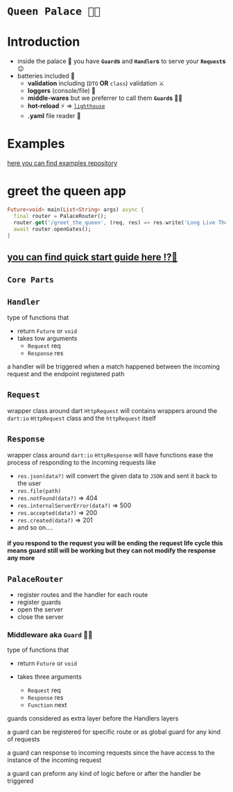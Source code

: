 # **`Queen Palace 🏰👑`**

# Introduction

- inside the palace 🏰 you have **`Guard`s** and **`Handler`s** to serve your **`Request`s** 😉
- batteries included 🔋
  - **validation** including (`DTO` **OR** `class`) validation ⚔
  - **loggers** (console/file) 📃
  - **middle-wares** but we preferrer to call them **`Guard`s** 💂‍♂️
  - **hot-reload** ⚡ => [`lighthouse`](https://github.com/maxzod/lighthouse)
  - **.yaml** file reader 🍨

# Examples

[here you can find examples repository](https://github.com/maxzod/examples)

# greet the queen app

```dart
Future<void> main(List<String> args) async {
  final router = PalaceRouter();
  router.get('/greet_the_queen', (req, res) => res.write('Long Live The Queen'));
  await router.openGates();
}
```

## [you can find quick start guide here ⁉📇](https://maxzod.github.io/palace/)

## **`Core Parts`**

## **`Handler`**

type of functions that

- return `Future` or `void`
- takes tow arguments
  - `Request` req
  - `Response` res

a handler will be triggered when a match happened between the incoming request and the endpoint registered path

## `Request`

wrapper class around dart `HttpRequest`
will contains wrappers around the `dart:io` `HttpRequest` class and the `httpRequest` itself

## `Response`

wrapper class around `dart:io` `HttpResponse`
will have functions ease the process of responding to the incoming requests
like

- `res.json(data?)` will convert the given data to `JSON` and sent it back to the user
- `res.file(path)`
- `res.notFound(data?)` => 404
- `res.internalServerError(data?)` => 500
- `res.accepted(data?)` => 200
- `res.created(data?)` => 201
- and so on....

#### **if you respond to the request you will be ending the request life cycle this means guard still will be working but they can not modify the response any more**

## `PalaceRouter`

- register routes and the handler for each route
- register guards
- open the server
- close the server

### Middleware aka **`Guard`** 💂‍♂️

type of functions that

- return `Future` or `void`
- takes three arguments

  - `Request` req
  - `Response` res
  - `Function` next

guards considered as extra layer before the Handlers layers

a guard can be registered for specific route or as global guard for any kind of requests

a guard can response to incoming requests since the have access to the instance of the incoming request

a guard can preform any kind of logic before or after the handler be triggered
